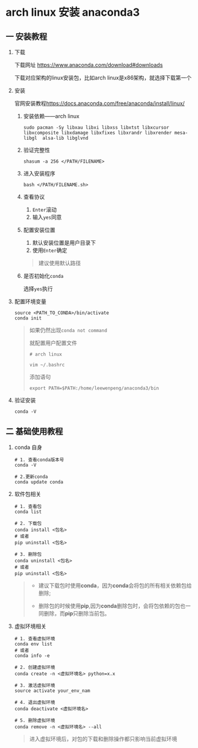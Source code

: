 # arch linux 安装 anaconda3

## 一 安装教程

1. 下载

   下载网址 <https://www.anaconda.com/download#downloads>

   下载对应架构的linux安装包，比如arch linux是x86架构，就选择下载第一个

2. 安装

   官网安装教程<https://docs.anaconda.com/free/anaconda/install/linux/>

   1. 安装依赖——arch linux

      ```shell
      sudo pacman -Sy libxau libxi libxss libxtst libxcursor libxcomposite libxdamage libxfixes libxrandr libxrender mesa-libgl  alsa-lib libglvnd
      ```

   2. 验证完整性

      ```shell
      shasum -a 256 </PATH/FILENAME>
      ```

   3. 进入安装程序

        ```shell
        bash </PATH/FILENAME.sh>
        ```

   4. 查看协议

      1. `Enter`滚动
      2. 输入`yes`同意
   5. 配置安装位置
      1. 默认安装位置是用户目录下
      2. 使用`Enter`确定

      > 建议使用默认路径
   6. 是否初始化`conda`

      选择`yes`执行

3. 配置环境变量

    ```shell
    source <PATH_TO_CONDA>/bin/activate
    conda init
    ```

    > 如果仍然出现`conda not command`
    >
    > 就配置用户配置文件
    >
    > ```shell
    > # arch linux
    > 
    > vim ~/.bashrc
    > ```
    >
    > 添加语句
    >
    > ```vim
    > export PATH=$PATH:/home/leewenpeng/anaconda3/bin
    > ```

4. 验证安装

   ```shell
   conda -V
   ```

## 二 基础使用教程

1. conda 自身

    ```shell
    # 1. 查看conda版本号
    conda -V

    # 2.更新conda
    conda update conda
    ```

2. 软件包相关

    ```shell
    # 1. 查看包
    conda list

    # 2. 下载包
    conda install <包名>
    # 或者
    pip uninstall <包名>

    # 3. 删除包
    conda uninstall <包名>
    # 或者
    pip uninstall <包名>
    ```

    > + 建议下载包时使用**conda**，因为**conda**会将包的所有相关依赖包给删除;
    >
    > + 删除包的时候使用**pip**,因为**conda**删除包时，会将包依赖的包也一同删除，而**pip**只删除当前包。

3. 虚拟环境相关

    ```shell
    # 1. 查看虚拟环境
    conda env list
    # 或者
    conda info -e

    # 2. 创建虚拟环境
    conda create -n <虚拟环境名> python=x.x

    # 3. 激活虚拟环境
    source activate your_env_nam

    # 4. 退出虚拟环境
    conda deactivate <虚拟环境名>
    
    # 5. 删除虚拟环境
    conda remove -n <虚拟环境名> --all
    ```

    > 进入虚拟环境后，对包的下载和删除操作都只影响当前虚拟环境

